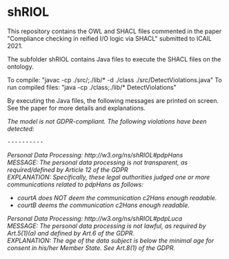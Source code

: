 # shRIOL
This repository contains the OWL and SHACL files commented in the paper "Compliance checking in reified I/O logic via SHACL" submitted to ICAIL 2021.

The subfolder shRIOL contains Java files to execute the SHACL files on the ontology.

To compile: "javac -cp ./src/;./lib/* -d ./class ./src/DetectViolations.java"
To run compiled files: "java -cp ./class;./lib/* DetectViolations"

By executing the Java files, the following messages are printed on screen. See the paper for more details and explanations.

<i>
The model is not GDPR-compliant. The following violations have been detected:
<pre>----------</pre>
Personal Data Processing: http://w3.org/ns/shRIOL#pdpHans<br>
MESSAGE: The personal data processing is not transparent, as required/defined by Article 12 of the GDPR<br>
EXPLANATION: Specifically, these legal authorities judged one or more communications related to pdpHans as follows:
<ul>
	<li>courtA does NOT deem the communication c2Hans enough readable.</li>
	<li>courtB deems the communication c2Hans enough readable.</li>
</ul>
Personal Data Processing: http://w3.org/ns/shRIOL#pdpLuca<br>
MESSAGE: The personal data processing is not lawful, as required by Art.5(1)(a) and defined by Art.6 of the GDPR.<br>
EXPLANATION: The age of the data subject is below the minimal age for consent in his/her Member State. See Art.8(1) of the GDPR.
</i>
